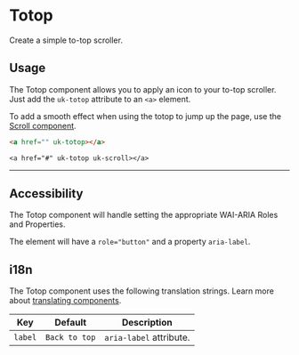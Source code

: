 # Totop

<p id="toptext" class="uk-text-lead">Create a simple to-top scroller.</p>

## Usage

The Totop component allows you to apply an icon to your to-top scroller. Just add the `uk-totop` attribute to an `<a>` element.

To add a smooth effect when using the totop to jump up the page, use the [Scroll component](scroll.md).

```html
<a href="" uk-totop></a>
```

```example
<a href="#" uk-totop uk-scroll></a>
```

***

## Accessibility

The Totop component will handle setting the appropriate WAI-ARIA Roles and Properties.

The element will have a `role="button"` and a property `aria-label`.

## i18n

The Totop component uses the following translation strings. Learn more about [translating components](i18n.md).

| Key     | Default       | Description             |
|---------|---------------|-------------------------|
| `label` | `Back to top` | `aria-label` attribute. |
